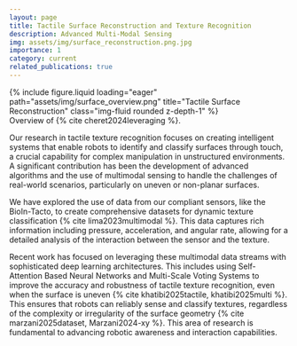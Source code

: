 ```yaml
---
layout: page
title: Tactile Surface Reconstruction and Texture Recognition
description: Advanced Multi-Modal Sensing
img: assets/img/surface_reconstruction.png.jpg
importance: 1
category: current
related_publications: true
---
```


<div class="row">
    <div class="col-sm mt-3 mt-md-0">
        {% include figure.liquid loading="eager" path="assets/img/surface_overview.png" title="Tactile Surface Reconstruction" class="img-fluid rounded z-depth-1" %}
    </div>
</div>
<div class="caption">
    Overview of {% cite cheret2024leveraging %}.
</div>

Our research in tactile texture recognition focuses on creating intelligent systems that enable robots to identify and classify surfaces through touch, a crucial capability for complex manipulation in unstructured environments. A significant contribution has been the development of advanced algorithms and the use of multimodal sensing to handle the challenges of real-world scenarios, particularly on uneven or non-planar surfaces.

We have explored the use of data from our compliant sensors, like the BioIn-Tacto, to create comprehensive datasets for dynamic texture classification {% cite lima2023multimodal %}. This data captures rich information including pressure, acceleration, and angular rate, allowing for a detailed analysis of the interaction between the sensor and the texture.

Recent work has focused on leveraging these multimodal data streams with sophisticated deep learning architectures. This includes using Self-Attention Based Neural Networks and Multi-Scale Voting Systems to improve the accuracy and robustness of tactile texture recognition, even when the surface is uneven {% cite khatibi2025tactile, khatibi2025multi %}. This ensures that robots can reliably sense and classify textures, regardless of the complexity or irregularity of the surface geometry {% cite marzani2025dataset, Marzani2024-xy %}. This area of research is fundamental to advancing robotic awareness and interaction capabilities.